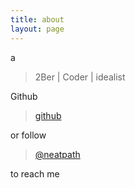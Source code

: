 ```yaml
---
title: about
layout: page
---
```


a

> 2Ber | Coder | idealist

Github

> [github](https://github.com/julytwilight)

or follow 

> [@neatpath](http://weibo.com/3504093051)

to reach me
